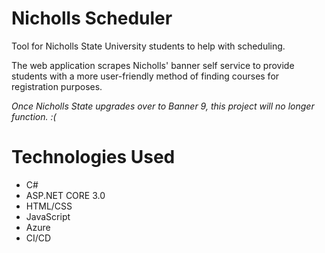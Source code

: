 # Nicholls Scheduler
Tool for Nicholls State University students to help with scheduling.

The web application scrapes Nicholls' banner self service to provide students with a more user-friendly method of finding courses for registration purposes.

*Once Nicholls State upgrades over to Banner 9, this project will no longer function. :(*
# Technologies Used
- C#
- ASP.NET CORE 3.0
- HTML/CSS
- JavaScript
- Azure
- CI/CD
